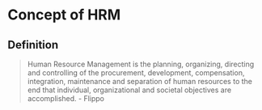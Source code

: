 # Concept of HRM

## Definition

> Human Resource Management is the planning, organizing, directing and controlling of the procurement, development, compensation, integration, maintenance and separation of human resources to the end that individual, organizational and societal objectives are accomplished.  - Flippo
